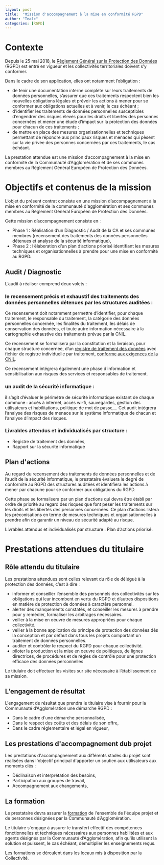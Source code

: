 ```yaml
---
layout: post
title:  "Mission d'accompagnement à la mise en conformité RGPD"
author: "Tealc"
categories: [RGPD]
---
```


# Contexte

Depuis le 25 mai 2018, le [Règlement Général sur la Protection des Données](https://eur-lex.europa.eu/legal-content/FR/TXT/HTML/?uri=CELEX:32016R0679&from=FR) (RGPD) est entré en vigueur et les collectivités territoriales doivent s’y conformer. 

Dans le cadre de son application, elles ont notamment l’obligation : 
- de tenir une documentation interne complète sur leurs traitements de données personnelles, s’assurer que ces traitements respectent bien les nouvelles obligations légales et prévoir les actions à mener pour se conformer aux obligations actuelles et à venir, le cas échéant ; 
- d’identifier les traitements de données personnelles susceptibles d’engendrer des risques élevés pour les droits et libertés des personnes concernées et mener une étude d’impact sur la protection des données pour chacun de ces traitements ; 
- de mettre en place des mesures organisationnelles et techniques permettant de répondre aux principaux risques et menaces qui pèsent sur la vie privée des personnes concernées par ces traitements, le cas échéant. 

La prestation attendue est une mission d’accompagnement à la mise en conformité de la Communauté d’Agglomération et de ses communes membres au Règlement Général Européen de Protection des Données. 

# Objectifs et contenus de la mission
L’objet du présent contrat consiste en une mission d’accompagnement à la mise en conformité de la communauté d'agglomération et ses communes membres au Règlement Général Européen de Protection des Données. 

Cette mission d’accompagnement consiste en : 
- Phase 1 : Réalisation d’un Diagnostic / Audit de la CA et ses communes membres (recensement des traitements des données personnelles détenues et analyse de la sécurité informatique), 
- Phase 2 : l’élaboration d’un plan d’actions priorisé identifiant les mesures techniques et organisationnelles à prendre pour une mise en conformité au RGPD.

## Audit / Diagnostic
L’audit à réaliser comprend deux volets : 

### le recensement précis et exhaustif des traitements des données personnelles détenues par les structures auditées :
Ce recensement doit notamment permettre d’identifier, pour chaque traitement, le responsable du traitement, la catégorie des données personnelles concernée, les finalités du traitement, les délais de conservation des données, et toute autre information nécessaire à la cartographie exhaustive des traitements prévue par la CNIL.

Ce recensement se formalisera par la constitution et la livraison, pour chaque structure concernée, d’un [registre de traitement des données](https://indatable.com/cartographie-rgpd-des-traitements/) avec fichier de registre individuelle par traitement, [conforme aux exigences de la CNIL](https://www.cnil.fr/fr/la-cnil-publie-un-nouveau-modele-de-registre-simplifie). 

Ce recensement intégrera également une phase d’information et sensibilisation aux risques des services et responsables de traitement. 

### un audit de la sécurité informatique : 
il s’agit d’évaluer le périmètre de sécurité informatique existant de chaque commune : accès à internet, accès wi-fi, sauvegardes, gestion des utilisateurs et habilitations, politique de mot de passe,... 
Cet audit intégrera l’analyse des risques de menace sur le système informatique de chacun et l’analyse d’impact des risques.

### Livrables attendus et individualisés par structure : 
- Registre de traitement des données, 
- Rapport sur la sécurité informatique 

## Plan d'actions
Au regard du recensement des traitements de données personnelles et de l’audit de la sécurité informatique, le prestataire évaluera le degré de conformité au RGPD des structures auditées et identifiera les actions à mener par chacune pour se conformer aux obligations du RGPD.

Cette phase se formalisera par un plan d’actions qui devra être établi par ordre de priorité au regard des risques que font peser les traitements sur les droits et les libertés des personnes concernées. Ce plan d’actions listera les préconisations en terme de mesures techniques et organisationnelles à prendre afin de garantir un niveau de sécurité adapté au risque. 

Livrables attendus et individualisés par structure : Plan d’actions priorisé.

# Prestations attendues du titulaire
## Rôle attendu du titulaire
Les prestations attendues sont celles relevant du rôle de délégué à la protection des données, c’est à dire :
- informer et conseiller l’ensemble des personnels des collectivités sur les obligations qui leur incombent en vertu du RGPD et d’autres dispositions en matière de protection de données à caractère personnel. 
- alerter des manquements constatés, et conseiller les mesures à prendre pour y remédier, formaliser les arbitrages nécessaires. 
- veiller à la mise en oeuvre de mesures appropriées pour chaque collectivité.
- veiller à la bonne application du principe de protection des données dès la conception et par défaut dans tous les projets comportant un traitement de données personnelles.
- auditer et contrôler le respect du RGPD pour chaque collectivité. 
- piloter la production et la mise en oeuvre de politiques, de lignes directrices, de procédures et de règles de contrôle pour une protection efficace des données personnelles 

Le titulaire doit effectuer les visites sur site nécessaire à l’établissement de sa mission. 

## L'engagement de résultat
L'engagement de résultat que prendra le titulaire vise à fournir pour la Communauté d’Agglomération une démarche RGPD : 
- Dans le cadre d'une démarche personnalisée, 
- Dans le respect des coûts et des délais de son offre, 
- Dans le cadre réglementaire et légal en vigueur, 

## Les prestations d'accompagnement dub projet
Les prestations d'accompagnement aux différents stades du projet sont réalisées dans l'objectif principal d'apporter un soutien aux utilisateurs aux moments clés : 
- Déclinaison et interprétation des besoins, 
- Participation aux groupes de travail, 
- Accompagnement aux changements,

## La formation
Le prestataire devra assurer la [formation](https://www.relationclientmag.fr/Thematique/customer-marketing-1251/barometre-etude-2151/Breves/Conformite-RGPD-entreprises-progressent-360793.htm) de l'ensemble de l'équipe projet et de personnes désignées par la Communauté d’Agglomération.

Le titulaire s'engage à assurer le transfert effectif des compétences fonctionnelles et techniques nécessaires aux personnes habilitées et aux agents désignés par la Communauté d’Agglomération, afin qu'ils utilisent la solution et puissent, le cas échéant, démultiplier les enseignements reçus.
 
Les formations se déroulent dans les locaux mis à disposition par la Collectivité.
